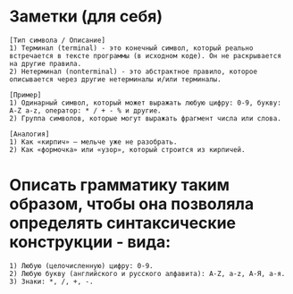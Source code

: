 # Заметки (для себя)
```
[Тип символа / Описание]
1) Терминал (terminal) - это конечный символ, который реально встречается в тексте программы (в исходном коде). Он не раскрывается на другие правила.
2) Нетерминал (nonterminal) - это абстрактное правило, которое описывается через другие нетерминалы и/или терминалы.

[Пример]
1) Одинарный символ, который может выражать любую цифру: 0-9, букву: A-Z a-z, оператор: * / + - % и другие.
2) Группа символов, которые могут выражать фрагмент числа или слова.

[Аналогия]
1) Как «кирпич» — мельче уже не разобрать.
2) Как «формочка» или «узор», который строится из кирпичей.
```
# Описать грамматику таким образом, чтобы она позволяла определять синтаксические конструкции - вида:
```
1) Любую (целочисленную) цифру: 0-9.
2) Любую букву (английского и русского алфавита): A-Z, a-z, А-Я, а-я.
3) Знаки: *, /, +, -.
```
